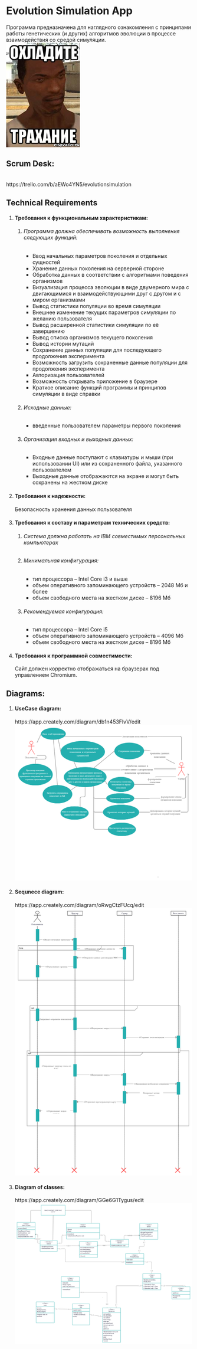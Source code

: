 <h1>Evolution Simulation App</h1>
Программа предназначена для наглядного ознакомления с принципами работы генетических (и других) алгоритмов эволюции в процессе взаимодействия со средой симуляции.<br>
<img src="/information/cj.jpeg">
<h2>Scrum Desk: </h2><br>
https://trello.com/b/aEWo4YN5/evolutionsimulation <br>

<h2>Technical Requirements </h2>
<ol>
  <li>
    <h4>Требования к функциональным характеристикам:</h4>
    <ol>
     <li>
       <h6>Программа должна обеспечивать возможность выполнения следующих функций:</h6>
       <ul>
         <li>Ввод начальных параметров поколения и отдельных сущностей</li>
         <li>Хранение данных поколения на серверной стороне</li>
         <li>Обработка данных в соответствии с алгоритмами поведения организмов</li>
         <li>Визуализация процесса эволюции в виде двумерного мира с двигающимися и взаимодействующими друг с другом и с миром организмами</li>
         <li>Вывод статистики популяции во время симуляции</li>
         <li>Внешнее изменение текущих параметров симуляции по желанию пользователя</li>
         <li>Вывод расширенной статистики симуляции по её завершению</li>
         <li>Вывод списка организмов текущего поколения</li>
         <li>Вывод истории мутаций</li>
         <li>Сохранение данных популяции для последующего продолжения эксперимента</li>
         <li>Возможность загрузить сохраненные данные популяции для продолжения эксперимента</li>
         <li>Авторизация пользователей</li>
         <li>Возможность открывать приложение в браузере</li>
         <li>Краткое описание функций программы и принципов симуляции в виде справки</li>
       </ul>
     </li>
     <li>
       <h6>Исходные данные:</h6>
       <ul>
         <li>введенные пользователем параметры первого поколения</li>
       </ul>
     </li>
     <li>
     <h6>Организация входных и выходных данных:</h6>
       <ul>
        <li>Входные данные поступают с клавиатуры и мыши (при использовании UI) или из сохраненного файла, указанного пользователем</li>
        <li>Выходные данные отображаются на экране и могут быть сохранены на жестком диске</li>
       </ul>
     </li>
   </ol>
  </li>
  <li>
    <h4>Требования к надежности:</h4>
    Безопасность хранения данных пользователя
  </li>
  <li>
    <h4>Требования к составу и параметрам технических средств:</h4>
    <ol>
      <li>
        <h6>Система должна работать на IBM совместимых персональных компьютерах</h6>
      </li>
      <li>
        <h6>Минимальная конфигурация:</h6>
        <ul>
          <li>тип процессора  – Intel Core i3 и выше</li>
          <li>объем оперативного запоминающего устройств  – 2048 Мб и более</li>
          <li>объем свободного места на жестком диске – 8196 Мб</li>
        </ul>
      </li>
      <li>
        <h6>Рекомендуемая конфигурация:</h6>
        <ul>
          <li>тип процессора – Intel Core i5</li>
          <li>объем оперативного запоминающего устройств – 4096 Мб</li>
          <li>объем свободного места на жестком диске – 8196 Мб</li>
        </ul>
      </li>
    </ol>
  </li>
  <li>
    <h4>Требования к программной совместимости:</h4>
    Сайт должен корректно отображаться на браузерах под управлением Chromium.
  </li>
</ol>

<h2>Diagrams:</h2>
<ol>
    <li>
      <h4>UseCase diagram:</h4>
      https://app.creately.com/diagram/db1n453FlvV/edit
      <img src="/information/Use-case.png">
    </li>
    <li>
      <h4>Sequnece diagram:</h4>
      https://app.creately.com/diagram/oRwgCtzFUcq/edit
      <img src="/information/SequenceDiagram.png">
    </li>
    <li>
      <h4>Diagram of classes:</h4>
      https://app.creately.com/diagram/GGe6G1Tygus/edit
      <img src="/information/ClassDiagram.png">
    </li>
 </ol>
